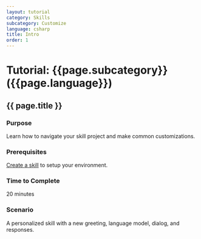 ```yaml
---
layout: tutorial
category: Skills
subcategory: Customize
language: csharp
title: Intro
order: 1
---
```


# Tutorial: {{page.subcategory}} ({{page.language}})

## {{ page.title }}

### Purpose

Learn how to navigate your skill project and make common customizations.

### Prerequisites

[Create a skill]({{site.baseurl}}/skills/tutorials/create-skill/csharp/1-intro) to setup your environment.

### Time to Complete

20 minutes

### Scenario

A personalized skill with a new greeting, language model, dialog, and responses.

